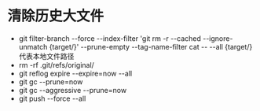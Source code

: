 # 清除历史大文件
* git filter-branch --force --index-filter 'git rm -r --cached --ignore-unmatch {target/}' --prune-empty --tag-name-filter cat -- --all
{target/} 代表本地文件路径
* rm -rf .git/refs/original/
* git reflog expire --expire=now --all
* git gc --prune=now
* git gc --aggressive --prune=now
* git push --force --all

